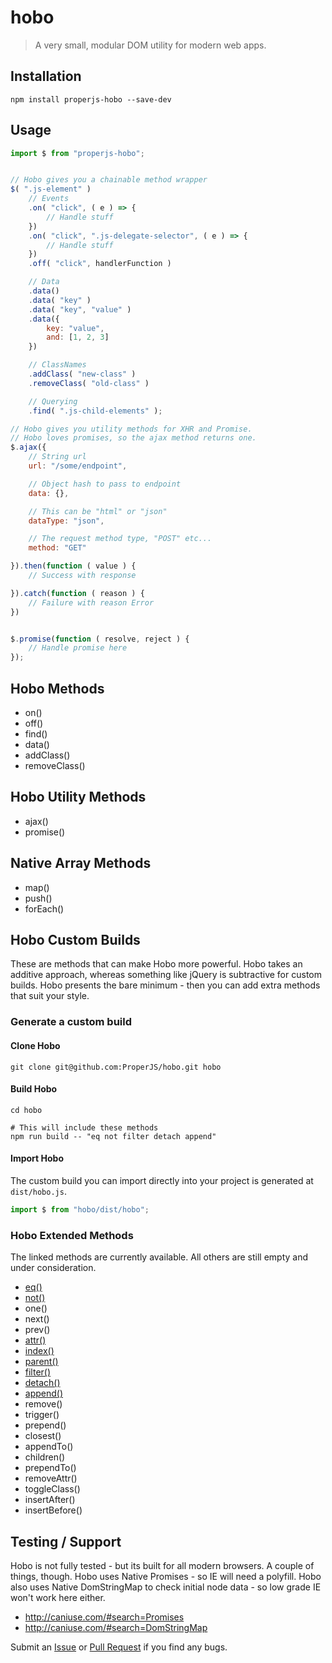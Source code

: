 hobo
====

> A very small, modular DOM utility for modern web apps.



## Installation

```shell
npm install properjs-hobo --save-dev
```


## Usage
```javascript
import $ from "properjs-hobo";


// Hobo gives you a chainable method wrapper
$( ".js-element" )
    // Events
    .on( "click", ( e ) => {
        // Handle stuff
    })
    .on( "click", ".js-delegate-selector", ( e ) => {
        // Handle stuff
    })
    .off( "click", handlerFunction )

    // Data
    .data()
    .data( "key" )
    .data( "key", "value" )
    .data({
        key: "value",
        and: [1, 2, 3]
    })

    // ClassNames
    .addClass( "new-class" )
    .removeClass( "old-class" )

    // Querying
    .find( ".js-child-elements" );

// Hobo gives you utility methods for XHR and Promise.
// Hobo loves promises, so the ajax method returns one.
$.ajax({
    // String url
    url: "/some/endpoint",

    // Object hash to pass to endpoint
    data: {},

    // This can be "html" or "json"
    dataType: "json",

    // The request method type, "POST" etc...
    method: "GET"

}).then(function ( value ) {
    // Success with response

}).catch(function ( reason ) {
    // Failure with reason Error
})


$.promise(function ( resolve, reject ) {
    // Handle promise here
});
```



## Hobo Methods
- on()
- off()
- find()
- data()
- addClass()
- removeClass()

## Hobo Utility Methods
- ajax()
- promise()

## Native Array Methods
- map()
- push()
- forEach()



## Hobo Custom Builds
These are methods that can make Hobo more powerful. Hobo takes an additive approach, whereas something like jQuery is subtractive for custom builds. Hobo presents the bare minimum - then you can add extra methods that suit your style.


### Generate a custom build

#### Clone Hobo
```shell
git clone git@github.com:ProperJS/hobo.git hobo
```

#### Build Hobo
```shell
cd hobo

# This will include these methods
npm run build -- "eq not filter detach append"
```

#### Import Hobo
The custom build you can import directly into your project is generated at `dist/hobo.js`.

```javascript
import $ from "hobo/dist/hobo";
```



### Hobo Extended Methods
The linked methods are currently available. All others are still empty and under consideration.

- [eq()](https://github.com/ProperJS/hobo/blob/master/lib/extended/eq.js)
- [not()](https://github.com/ProperJS/hobo/blob/master/lib/extended/not.js)
- one()
- next()
- prev()
- [attr()](https://github.com/ProperJS/hobo/blob/master/lib/extended/attr.js)
- [index()](https://github.com/ProperJS/hobo/blob/master/lib/extended/index.js)
- [parent()](https://github.com/ProperJS/hobo/blob/master/lib/extended/parent.js)
- [filter()](https://github.com/ProperJS/hobo/blob/master/lib/extended/filter.js)
- [detach()](https://github.com/ProperJS/hobo/blob/master/lib/extended/detach.js)
- [append()](https://github.com/ProperJS/hobo/blob/master/lib/extended/append.js)
- remove()
- trigger()
- prepend()
- closest()
- appendTo()
- children()
- prependTo()
- removeAttr()
- toggleClass()
- insertAfter()
- insertBefore()



## Testing / Support
Hobo is not fully tested - but its built for all modern browsers. A couple of things, though. Hobo uses Native Promises - so IE will need a polyfill. Hobo also uses Native DomStringMap to check initial node data - so low grade IE won't work here either.

- http://caniuse.com/#search=Promises
- http://caniuse.com/#search=DomStringMap

Submit an [Issue](https://github.com/ProperJS/hobo/issues) or [Pull Request](https://github.com/ProperJS/hobo/pulls) if you find any bugs.